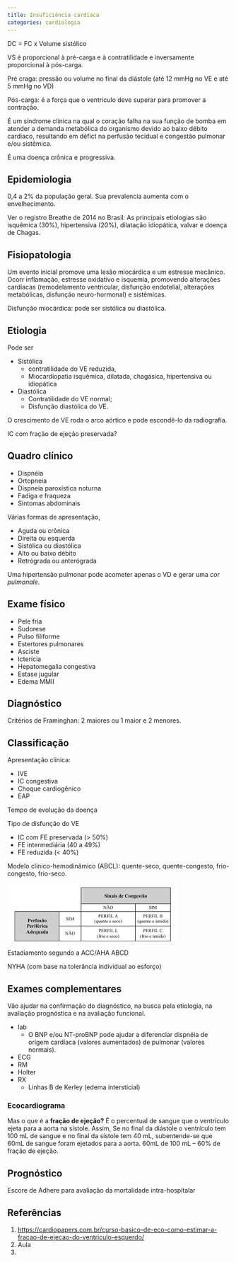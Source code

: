 ```yaml
---
title: Insuficiência cardíaca
categories: cardiologia
---
```



DC = FC x Volume sistólico

VS é proporcional à pré-carga e à contratilidade e inversamente proporcional à pós-carga.

Pré craga: pressão ou volume no final da diástole (até 12 mmHg no VE e até 5 mmHg no VD)

Pós-carga: é a força que o ventriculo deve superar para promover a contração.

É um síndrome clínica na qual o coração falha na sua função de bomba em atender a demanda metabólica do organismo devido ao baixo débito cardiaco, resultando em défict na perfusão tecidual e congestão pulmonar e/ou sistêmica.

É uma doença crônica e progressiva.

## Epidemiologia

0,4 a 2% da população geral. Sua prevalencia aumenta com o envelhecimento.

Ver o registro Breathe de 2014 no Brasil: As principais etiologias são isquêmica (30%), hipertensiva (20%), dilatação idiopática, valvar e doença de Chagas.

## Fisiopatologia

Um evento inicial promove uma lesão miocárdica e um estresse mecânico. Ocorr inflamação, estresse oxidativo e isquemia, promovendo alterações cardíacas (remodelamento ventricular, disfunção endotelial, alterações metabólicas, disfunção neuro-hormonal) e sistêmicas.

Disfunção miocárdica: pode ser sistólica ou diastólica.

## Etiologia

Pode ser

* Sistólica
  * contratilidade do VE reduzida,
  * Miocardiopatia isquêmica, dilatada, chagásica, hipertensiva ou idiopática
* Diastólica
  * Contratilidade do VE normal;
  * Disfunção diastólica do VE.


O crescimento de VE roda o arco aórtico e pode escondê-lo da radiografia.


IC com fração de ejeção preservada?


## Quadro clínico

* Dispnéia
* Ortopneia
* Dispneia paroxística noturna
* Fadiga e fraqueza
* Sintomas abdominais

Várias formas de apresentação,

* Aguda ou crônica
* Direita ou esquerda
* Sistólica ou diastólica
* Alto ou baixo débito
* Retrógrada ou anterógrada

Uma hipertensão pulmonar pode acometer apenas o VD e gerar uma _cor pulmonale_.


## Exame físico

* Pele fria
* Sudorese
* Pulso filiforme
* Estertores pulmonares
* Asciste
* Icterícia
* Hepatomegalia congestiva
* Estase jugular
* Edema MMII

## Diagnóstico

Critérios de Framinghan: 2 maiores ou 1 maior e 2 menores.

## Classificação

Apresentação clínica:

* IVE
* IC congestiva
* Choque cardiogênico
* EAP

Tempo de evolução da doença

Tipo de disfunção do VE

* IC com FE preservada (> 50%)
* FE intermediária (40 a 49%)
* FE reduzida (< 40%)

Modelo clínico-hemodinâmico (ABCL): quente-seco, quente-congesto, frio-congesto, frio-seco.

![IC](/assets/cardiologia/ic-hemod.png)

Estadiamento segundo a ACC/AHA ABCD

NYHA (com base na tolerância individual ao esforço)

## Exames complementares

Vão ajudar na confirmação do diagnóstico, na busca pela etiologia, na avaliação prognóstica e na avaliação funcional.

* lab
  * O BNP e/ou NT-proBNP pode ajudar a diferenciar dispnéia de origem cardíaca (valores aumentados) de pulmonar (valores normais).
* ECG
* RM
* Holter
* RX
  * Linhas B de Kerley (edema intersticial)

### Ecocardiograma

Mas o que é a **fração de ejeção?** É o percentual de sangue que o ventrículo ejeta para a aorta na sístole. Assim, Se no final da diástole o ventrículo tem 100 mL de sangue e no final da sístole tem 40 mL, subentende-se que 60mL de sangue foram ejetados para a aorta. 60mL de 100 mL – 60% de fração de ejeção.

## Prognóstico

Escore de Adhere para avaliação da mortalidade intra-hospitalar


## Referências

1. https://cardiopapers.com.br/curso-basico-de-eco-como-estimar-a-fracao-de-ejecao-do-ventriculo-esquerdo/
2. Aula
3. 
